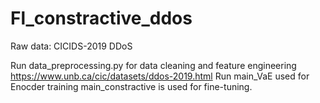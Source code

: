 # Fl_constractive_ddos

Raw data: CICIDS-2019 DDoS 

Run data_preprocessing.py for data cleaning and feature engineering https://www.unb.ca/cic/datasets/ddos-2019.html
Run main_VaE used for Enocder training
main_constractive is used for fine-tuning.
